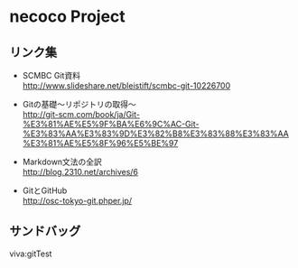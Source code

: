 # necoco Project

## リンク集
* SCMBC Git資料  
<http://www.slideshare.net/bleistift/scmbc-git-10226700>

* Gitの基礎～リポジトリの取得～  
<http://git-scm.com/book/ja/Git-%E3%81%AE%E5%9F%BA%E6%9C%AC-Git-%E3%83%AA%E3%83%9D%E3%82%B8%E3%83%88%E3%83%AA%E3%81%AE%E5%8F%96%E5%BE%97>

* Markdown文法の全訳  
<http://blog.2310.net/archives/6>

* GitとGitHub  
<http://osc-tokyo-git.phper.jp/>

## サンドバッグ
viva:gitTest
